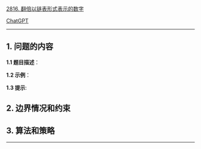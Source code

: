[2816. 翻倍以链表形式表示的数字](https://leetcode.cn/problems/double-a-number-represented-as-a-linked-list)

[ChatGPT](chat.openai.com)

---

## 1. 问题的内容
**1.1 题目描述**：

**1.2 示例**：

**1.3 提示**:

## 2. 边界情况和约束


## 3. 算法和策略

---

